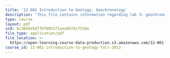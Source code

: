 ```yaml
---
title: '12.001 Introduction to Geology, Geochronology'
description: 'This file contains information regarding lab 3: geochronology.'
type: course
layout: pdf
uid: bc30d4d5d7fbfb851f1aea0d7dcf53de
file_type: application/pdf
file_location: >-
  https://open-learning-course-data-production.s3.amazonaws.com/12-001-introduction-to-geology-fall-2013/bc30d4d5d7fbfb851f1aea0d7dcf53de_MIT12_001F13_Lab3-Geochron.pdf
course_id: 12-001-introduction-to-geology-fall-2013
---
```

